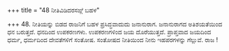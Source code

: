 +++
title = "48 ನೀತಿವಿಡಿದರಸಙ್ಗೆ ಬಹಳ"

+++
48. ನೀತಿಯನ್ನು ಬಿಡದ ರಾಜನಿಗೆ ಬಹಳ ಪ್ರಸಿದ್ಧವಾದುದು ಜನಾನುರಾಗ. ಜನಾನುರಾಗದ ಅತಿಶಯತೆಯಿಂದ ಧನ ಬರುತ್ತದೆ. ಧನದಿಂದ ಉಪಕರಣಗಳು. ಉಪಕರಣಗಳಿಂದ ಜಯ ದೊರೆಯುತ್ತದೆ. ಪ್ರಾಪ್ತವಾದ ಜಯದಿಂದ ಧರ್ಮ, ಧರ್ಮದಿಂದ ದೇವತೆಗಳಿಗೆ ಸಂತೋಷ. ಸಂತೋಷದ ನೀತಿಯಿಂದ ನೀನು ಇಹಪರಗಳನ್ನು ಗೆಲ್ಲುವೆ. ರಾಜ !